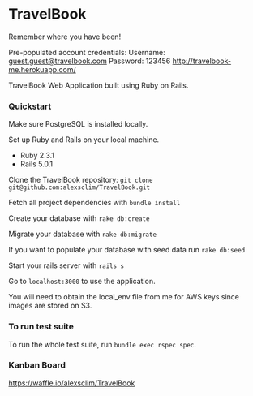 # TravelBook
Remember where you have been!

Pre-populated account credentials:
Username: guest.guest@travelbook.com
Password: 123456
http://travelbook-me.herokuapp.com/

TravelBook Web Application built using Ruby on Rails.

### Quickstart

Make sure PostgreSQL is installed locally.

Set up Ruby and Rails on your local machine.
- Ruby 2.3.1
- Rails 5.0.1

Clone the TravelBook repository:
`git clone git@github.com:alexsclim/TravelBook.git`

Fetch all project dependencies with
`bundle install`

Create your database with
`rake db:create`

Migrate your database with
`rake db:migrate`

If you want to populate your database with seed data run
`rake db:seed`

Start your rails server with
`rails s`

Go to `localhost:3000` to use the application.

You will need to obtain the local_env file from me for AWS keys since images are stored on S3.

### To run test suite
To run the whole test suite, run `bundle exec rspec spec`.

### Kanban Board
https://waffle.io/alexsclim/TravelBook
